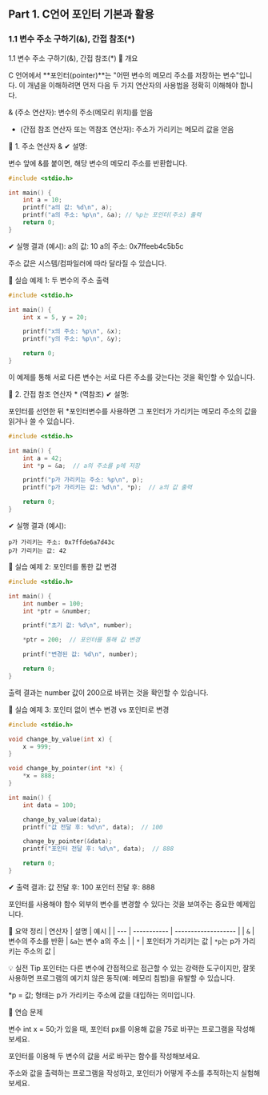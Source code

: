 ## Part 1. C언어 포인터 기본과 활용
### 1.1 변수 주소 구하기(&), 간접 참조(*)
1.1 변수 주소 구하기(&), 간접 참조(*)
🧠 개요

C 언어에서 **포인터(pointer)**는 "어떤 변수의 메모리 주소를 저장하는 변수"입니다. 이 개념을 이해하려면 먼저 다음 두 가지 연산자의 사용법을 정확히 이해해야 합니다.

& (주소 연산자): 변수의 주소(메모리 위치)를 얻음

* (간접 참조 연산자 또는 역참조 연산자): 주소가 가리키는 메모리 값을 얻음

🔎 1. 주소 연산자 &
✔ 설명:

변수 앞에 &를 붙이면, 해당 변수의 메모리 주소를 반환합니다.
```c
#include <stdio.h>

int main() {
    int a = 10;
    printf("a의 값: %d\n", a);
    printf("a의 주소: %p\n", &a); // %p는 포인터(주소) 출력
    return 0;
}
```
✔ 실행 결과 (예시):
a의 값: 10
a의 주소: 0x7ffeeb4c5b5c


주소 값은 시스템/컴파일러에 따라 달라질 수 있습니다.

🧪 실습 예제 1: 두 변수의 주소 출력
```c
#include <stdio.h>

int main() {
    int x = 5, y = 20;

    printf("x의 주소: %p\n", &x);
    printf("y의 주소: %p\n", &y);

    return 0;
}
```

이 예제를 통해 서로 다른 변수는 서로 다른 주소를 갖는다는 것을 확인할 수 있습니다.

🔁 2. 간접 참조 연산자 * (역참조)
✔ 설명:

포인터를 선언한 뒤 *포인터변수를 사용하면 그 포인터가 가리키는 메모리 주소의 값을 읽거나 쓸 수 있습니다.
```c
#include <stdio.h>

int main() {
    int a = 42;
    int *p = &a;  // a의 주소를 p에 저장

    printf("p가 가리키는 주소: %p\n", p);
    printf("p가 가리키는 값: %d\n", *p);  // a의 값 출력

    return 0;
}
```
✔ 실행 결과 (예시):
```less
p가 가리키는 주소: 0x7ffde6a7d43c
p가 가리키는 값: 42
```

🧪 실습 예제 2: 포인터를 통한 값 변경
```c
#include <stdio.h>

int main() {
    int number = 100;
    int *ptr = &number;

    printf("초기 값: %d\n", number);

    *ptr = 200;  // 포인터를 통해 값 변경

    printf("변경된 값: %d\n", number);

    return 0;
}
```
출력 결과는 number 값이 200으로 바뀌는 것을 확인할 수 있습니다.

🧪 실습 예제 3: 포인터 없이 변수 변경 vs 포인터로 변경
```c
#include <stdio.h>

void change_by_value(int x) {
    x = 999;
}

void change_by_pointer(int *x) {
    *x = 888;
}

int main() {
    int data = 100;

    change_by_value(data);
    printf("값 전달 후: %d\n", data);  // 100

    change_by_pointer(&data);
    printf("포인터 전달 후: %d\n", data);  // 888

    return 0;
}
```
✔ 출력 결과:
값 전달 후: 100
포인터 전달 후: 888


포인터를 사용해야 함수 외부의 변수를 변경할 수 있다는 것을 보여주는 중요한 예제입니다.

📌 요약 정리
| 연산자 | 설명          | 예시                  |
| --- | ----------- | ------------------- |
| `&` | 변수의 주소를 반환  | `&a`는 변수 a의 주소      |
| `*` | 포인터가 가리키는 값 | `*p`는 p가 가리키는 주소의 값 |

💡 실전 Tip
포인터는 다른 변수에 간접적으로 접근할 수 있는 강력한 도구이지만, 잘못 사용하면 프로그램의 예기치 않은 동작(예: 메모리 침범)을 유발할 수 있습니다.

*p = 값; 형태는 p가 가리키는 주소에 값을 대입하는 의미입니다.

🧩 연습 문제

변수 int x = 50;가 있을 때, 포인터 px를 이용해 값을 75로 바꾸는 프로그램을 작성해보세요.

포인터를 이용해 두 변수의 값을 서로 바꾸는 함수를 작성해보세요.

주소와 값을 출력하는 프로그램을 작성하고, 포인터가 어떻게 주소를 추적하는지 실험해보세요.
